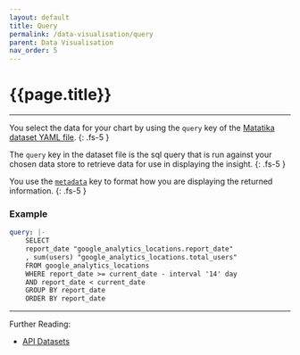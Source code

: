 ```yaml
---
layout: default
title: Query
permalink: /data-visualisation/query
parent: Data Visualisation
nav_order: 5
---
```


# {{page.title}}

---

You select the data for your chart by using the `query` key of the [Matatika dataset YAML file]({{site.baseurl}}/data-visualisation/dataset-yaml).
{: .fs-5 }

The `query` key in the dataset file is the sql query that is run against your chosen data store to retrieve data for use in displaying the insight.
{: .fs-5 }

You use the [`metadata`](metadata) key to format how you are displaying the returned information.
{: .fs-5 }

### Example

```yaml
query: |-
    SELECT 
    report_date "google_analytics_locations.report_date"
    , sum(users) "google_analytics_locations.total_users"
    FROM google_analytics_locations
    WHERE report_date >= current_date - interval '14' day
    AND report_date < current_date
    GROUP BY report_date 
    ORDER BY report_date
```
---

Further Reading: 

- [API Datasets]({{site.baseurl}}/api/resources/datasets)